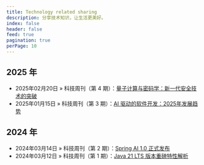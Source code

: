```yaml
---
title: Technology related sharing
description: 分享技术知识，让生活更美好。
index: false
header: false
feed: true
pagination: true
perPage: 10
---
```


## 2025 年

* 2025年02月20日 » 科技周刊（第 4 期）：[量子计算与密码学：新一代安全技术的突破](./2025/quantum-crypto.md)
* 2025年01月15日 » 科技周刊（第 3 期）：[AI 驱动的软件开发：2025年发展趋势](./2025/ai-dev-trends.md)

## 2024 年

* 2024年03月14日 » 科技周刊（第 2 期）：[Spring AI 1.0 正式发布](./2024/spring-ai-release.md)
* 2024年03月12日 » 科技周刊（第 1 期）：[Java 21 LTS 版本重磅特性解析](./2024/java21-features.md)